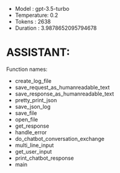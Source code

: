- Model      : gpt-3.5-turbo
- Temperature: 0.2
- Tokens     : 2638
- Duration   : 3.9878652095794678


# ASSISTANT:
Function names:
- create_log_file
- save_request_as_humanreadable_text
- save_response_as_humanreadable_text
- pretty_print_json
- save_json_log
- save_file
- open_file
- get_response
- handle_error
- do_chatbot_conversation_exchange
- multi_line_input
- get_user_input
- print_chatbot_response
- main

